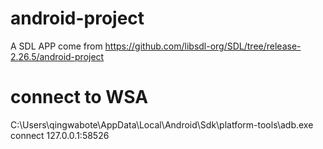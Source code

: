 # android-project

A SDL APP come from https://github.com/libsdl-org/SDL/tree/release-2.26.5/android-project

# connect to WSA

C:\Users\qingwabote\AppData\Local\Android\Sdk\platform-tools\adb.exe connect 127.0.0.1:58526
